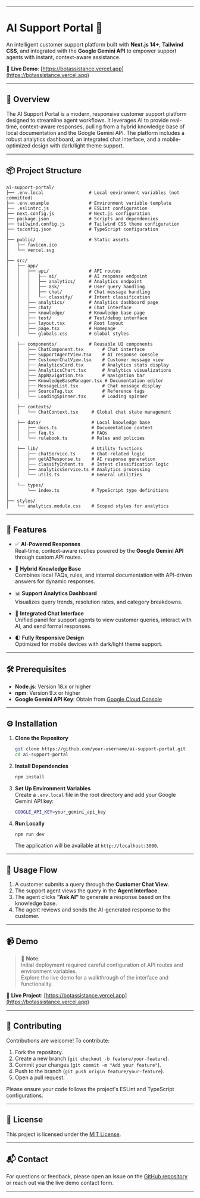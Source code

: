 

---
# AI Support Portal 🤖

An intelligent customer support platform built with **Next.js 14+**, **Tailwind CSS**, and integrated with the **Google Gemini API** to empower support agents with instant, context-aware assistance.

🔗 **Live Demo**: [https://botassistance.vercel.app](https://botassistance.vercel.app)

---

## 📖 Overview

The AI Support Portal is a modern, responsive customer support platform designed to streamline agent workflows. It leverages AI to provide real-time, context-aware responses, pulling from a hybrid knowledge base of local documentation and the Google Gemini API. The platform includes a robust analytics dashboard, an integrated chat interface, and a mobile-optimized design with dark/light theme support.

---

## 📦 Project Structure

```
ai-support-portal/
├── .env.local                 # Local environment variables (not committed)
├── .env.example               # Environment variable template
├── .eslintrc.js               # ESLint configuration
├── next.config.js             # Next.js configuration
├── package.json               # Scripts and dependencies
├── tailwind.config.js         # Tailwind CSS theme configuration
├── tsconfig.json              # TypeScript configuration
│
├── public/                    # Static assets
│   ├── favicon.ico
│   └── vercel.svg
│
├── src/
│   ├── app/
│   │   ├── api/               # API routes
│   │   │   ├── ai/            # AI response endpoint
│   │   │   ├── analytics/     # Analytics endpoint
│   │   │   ├── ask/           # User query handling
│   │   │   ├── chat/          # Chat message handling
│   │   │   └── classify/      # Intent classification
│   │   ├── analytics/         # Analytics dashboard page
│   │   ├── chat/              # Chat interface
│   │   ├── knowledge/         # Knowledge base page
│   │   ├── test/              # Test/debug interface
│   │   ├── layout.tsx         # Root layout
│   │   ├── page.tsx           # Homepage
│   │   └── globals.css        # Global styles
│
│   ├── components/            # Reusable UI components
│   │   ├── ChatComponent.tsx       # Chat interface
│   │   ├── SupportAgentView.tsx    # AI response console
│   │   ├── CustomerChatView.tsx    # Customer message view
│   │   ├── AnalyticsCard.tsx       # Analytics stats display
│   │   ├── AnalyticsChart.tsx      # Analytics visualizations
│   │   ├── AppNavigation.tsx       # Navigation bar
│   │   ├── KnowledgeBaseManager.tsx # Documentation editor
│   │   ├── MessageList.tsx         # Chat message display
│   │   ├── SourceTag.tsx           # Reference tags
│   │   └── LoadingSpinner.tsx      # Loading spinner
│
│   ├── contexts/
│   │   └── ChatContext.tsx     # Global chat state management
│
│   ├── data/                   # Local knowledge base
│   │   ├── docs.ts             # Documentation content
│   │   ├── faq.ts              # FAQs
│   │   └── rulebook.ts         # Rules and policies
│
│   ├── lib/                    # Utility functions
│   │   ├── chatService.ts      # Chat-related logic
│   │   ├── getAIResponse.ts    # AI response generation
│   │   ├── classifyIntent.ts   # Intent classification logic
│   │   ├── analyticsService.ts # Analytics processing
│   │   └── utils.ts            # General utilities
│
│   └── types/
│       └── index.ts            # TypeScript type definitions
│
├── styles/
│   └── analytics.module.css    # Scoped styles for analytics
```

---

## 🚀 Features

- ✅ **AI-Powered Responses**  
  Real-time, context-aware replies powered by the **Google Gemini API** through custom API routes.

- 🧠 **Hybrid Knowledge Base**  
  Combines local FAQs, rules, and internal documentation with API-driven answers for dynamic responses.

- 📊 **Support Analytics Dashboard**  
  Visualizes query trends, resolution rates, and category breakdowns.

- 💬 **Integrated Chat Interface**  
  Unified panel for support agents to view customer queries, interact with AI, and send formal responses.

- 🌓 **Fully Responsive Design**  
  Optimized for mobile devices with dark/light theme support.

---

## 🛠️ Prerequisites

- **Node.js**: Version 18.x or higher
- **npm**: Version 9.x or higher
- **Google Gemini API Key**: Obtain from [Google Cloud Console](https://cloud.google.com)

---

## ⚙️ Installation

1. **Clone the Repository**
   ```bash
   git clone https://github.com/your-username/ai-support-portal.git
   cd ai-support-portal
   ```

2. **Install Dependencies**
   ```bash
   npm install
   ```

3. **Set Up Environment Variables**  
   Create a `.env.local` file in the root directory and add your Google Gemini API key:
   ```bash
   GOOGLE_API_KEY=your_gemini_api_key
   ```

4. **Run Locally**
   ```bash
   npm run dev
   ```
   The application will be available at `http://localhost:3000`.

---

## 🧪 Usage Flow

1. A customer submits a query through the **Customer Chat View**.
2. The support agent views the query in the **Agent Interface**.
3. The agent clicks **"Ask AI"** to generate a response based on the knowledge base.
4. The agent reviews and sends the AI-generated response to the customer.

---

## 📹 Demo

> 📌 **Note**:  
> Initial deployment required careful configuration of API routes and environment variables.  
> Explore the live demo for a walkthrough of the interface and functionality.

🔗 **Live Project**: [https://botassistance.vercel.app](https://botassistance.vercel.app)

---

## 🤝 Contributing

Contributions are welcome! To contribute:

1. Fork the repository.
2. Create a new branch (`git checkout -b feature/your-feature`).
3. Commit your changes (`git commit -m "Add your feature"`).
4. Push to the branch (`git push origin feature/your-feature`).
5. Open a pull request.

Please ensure your code follows the project's ESLint and TypeScript configurations.

---

## 📜 License

This project is licensed under the [MIT License](LICENSE).

---

## 📬 Contact

For questions or feedback, please open an issue on the [GitHub repository](https://github.com/Derric01/ai-support-portal) or reach out via the live demo contact form.

---
